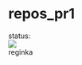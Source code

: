 # repos_pr1
status: <br>
<img src="https://github.com/reqinald14/repos_pr1//actions/workflows/my_github_actions/barge.svg?branch=main"><br>
reginka

